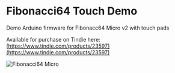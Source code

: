 # Fibonacci64 Touch Demo

Demo Arduino firmware for Fibonacc64 Micro v2 with touch pads

Available for purchase on Tindie here: [https://www.tindie.com/products/23597](https://www.tindie.com/products/23597)

![Fibonacci64 Micro](https://i.imgur.com/L1YCyR1.gif)
